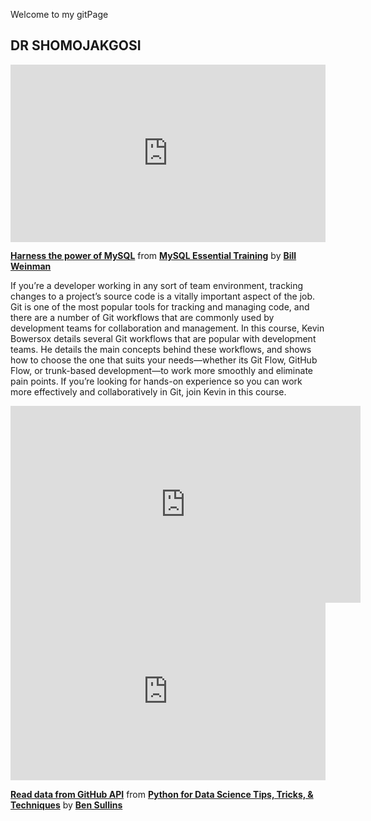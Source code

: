 <h>Welcome to my gitPage</h>
<h2><b> DR SHOMOJAKGOSI</b></h2>
<div style="position:relative;height:0;padding-bottom:56.25%"><iframe width="640" height="360" src="https://www.linkedin.com/learning/embed/mysql-essential-training-2/harness-the-power-of-mysql?autoplay=false&claim=AQFlCQE8cOlS8QAAAYKiU95l7ZfUvhUtNhHfcvkjNxP91exkx6ZP6R37RpZun4vvX4lv4JHAHvvucrNGGjpEW4QoTS3V293Nz_mPRakR9PLTXjkjAvilkkYAtVUFd7RGwJPZyi8Q9tEcHs_IyF26c1bybvCaLnh21Y-otJqzXEluSDupUw_4kXElwHOrodAvh_GNVb3Pq7u6uhZGkzY4iKyKj4QXxITzaliEXYn0v6hZGHXVoFuI-5yEpnXuma2JBsxy32J_ff7SVrbwyOsNGT96nN__Jd0yhO9RFs0eQTyDzg1GmAyLzor7wZZMmyF9XeoraQbnSrR8LaE38kSTVkkMy4IqlU2Gd1wevBro4zzQkHor4BhxrujNwb3fhMkwJx5PmNN1SiZIMItptn7s7-2P1QKOUBWCysZXwXPVl88mZPbXsIcsaUs7l66bfv5fJpStKv-1GDIH-vH9Jdb7hO_WmgZoIWCxw0ELwVGvjRXjBoPuIH5Q0z4b_f7Ot3neVbJI7A6oCiEoBvvXT5c4bILw0xFPOJJOWWshVY928oH6TASWy9E2cN0RmMRQtkBxuk7fr-JILdCvbcACgiN7FPSW5mfZYz_LAd4UFmNpt3sR8bmB0iwFn0cGR7LEaPAjJYMeZqpPbWMeZfJaeQB5YY2TQAvzMifIAClDeggkZJZCGttn-LQ6NxkkxfLrPwBdRzKTizyQnCFzKbtDallzhmCFr91jdL82XOPTapZxnLbMJvnOzqzH3l5dJVopoPnafe7sD4ldZLowW9rlxzXFmj2zktZdXo_Iqo0O6DAekg0Za60XGsZIU3auCkIzaa0yq6Du1lysecsC07_7zHdf352T65BgTGF8MYuzj7YOJwtbm3IVnh0JJTSKsfNhR5fLd6mK51lx2-djpoEIbkiqQn71FYd6QZf19gVCyxTOHLy9Jdd5JwUJr9_v9ntuRXh-O7vF0338DPNmesPQmy4mJRUlAs08Y41vQm1jXIirIHHtg0bt_y1NPaBkCDHvlk-ztZNjd7R-i9IYaQKhsg-DxaHi3dAUKSREHdlqok4eAmM21xTtuaKb9uXSOg9phxwfq5omdvsIgcxmjAMK2LLqx_4e20uw4f61XhB48QJKqk01mAvmywqVkZadY4UGc2k7A-snFqrv2CglUvngF0hhaH_IO3WTC_PQylHV2UIdBLb4kQwUTPoZWt92kg&lipi=urn%3Ali%3Apage%3Ad_learning_content%3BaDN2vNJTSZyeImJ3eK1DYg%3D%3D&licu" mozallowfullscreen="true" webkitallowfullscreen="true" allowfullscreen="true" frameborder="0" style="position:absolute;width:100%;height:100%;left:0"></iframe></div><p><strong><a href="https://www.linkedin.com/learning/mysql-essential-training-2/harness-the-power-of-mysql?trk=embed_lil">Harness the power of MySQL</a></strong> from <strong><a href="https://www.linkedin.com/learning/mysql-essential-training-2?trk=embed_lil">MySQL Essential Training</a></strong> by <strong><a href="https://www.linkedin.com/learning/instructors/bill-weinman?trk=embed_lil">Bill Weinman</a></strong></p>


If you’re a developer working in any sort of team environment, tracking changes to a project’s source code is a vitally important aspect of the job. Git is one of the most popular tools for tracking and managing code, and there are a number of Git workflows that are commonly used by development teams for collaboration and management. In this course, Kevin Bowersox details several Git workflows that are popular with development teams. He details the main concepts behind these workflows, and shows how to choose the one that suits your needs—whether its Git Flow, GitHub Flow, or trunk-based development—to work more smoothly and eliminate pain points. If you’re looking for hands-on experience so you can work more effectively and collaboratively in Git, join Kevin in this course.

<iframe width="560" height="315" src="https://www.youtube.com/embed/-VTG3E0RewY" title="YouTube video player" frameborder="0" allow="accelerometer; autoplay; clipboard-write; encrypted-media; gyroscope; picture-in-picture" allowfullscreen></iframe>

<div style="position:relative;height:0;padding-bottom:56.25%"><iframe width="640" height="360" src="https://www.linkedin.com/learning/embed/python-for-data-science-tips-tricks-techniques/read-data-from-github-api?autoplay=false&claim=AQFE2fwtDHfumAAAAYKlpgkVKW8uwjYstJB7U8aLeYyUYMdIOGlA4R9LATc5ZZO0lHmZl6Csp071NcD_XNM72rJxwj8IMFFichZQKpBC3HbFOq57xBkMocpZU4Wn8b4xdgMHR0gC_O61FMoPxHoARtcG4msJGXL9Ncpnku03tLQiornFvnqT_RSSgsU2Y20LNfPmLtXoicpvudwsYiowN34ZhD99ad43X0BJ-_1uPneZGzfFE9gg1A2erpqB7yxSTednj4hACyqrIAmUxNn36th8DfHbhVAb-W6FN9vOtJt2vXWViVxBqZfgkPj6u4B_tWaKOI6U8F75rKBvDnEq_wAPaDtGluzSfK-mBkPnacwojuZ2Xb6IHWczP4dqZwr0ayOj_rQcmJawqa_tEUwS5DAXYhvZAv53bP1KKt8WouiEh3z5TG8kuSJGFipQPmXPZI0V1CjUU63teTfmyh1-3WRuVe_7EQiOdkFHDchqxxxlCoq-T73xTpcZp8EhswVLThacaq9tM6Ikv4DDCMQFfDeVPobfTxMPO-CiIGPP_WjgRLcIelQhRwthtrHmDEn0z3QbLV2pzZpP4_vZ4RLv2Sr-Do6uR_0WHTN1RprrHQcwKAvDHVJsKOgEMyWwhHmxku-srMCXwL2Tx7Z0ecleFKDOGA2GoJLzwtkG1ST29nQ4_ZZaa-lBW5yv1OZA2vWjB_Ow6GW1cd1sQk0aZM2kZf2X-WeWdiQIrc_UDYV1RILo3H3j1iQyYWbppkQHuUp7pvYGTw-Hv8Uxhhc-h0Tf18Lm7yI65NMHLQNsZmguDCd0BZP8JuiDCujEuzz2SWekIFa3JT-FQvAKGvHPVSDnvgEoQx5lGnPLk86OrAyqJiGqtft3JetNL-LvU3iYUWGqcE7XzHwlPmriMBHIxZ9RAYHJu5im67fjcEm_nyL92UswrcyuNRSwMsOhNt2Yf2x73rRoOKPbZzyLLiCvK3O1dXmF4zQ-u2lZakmsajmhAsCOaiM88UVt_nGjF1Jzu_Dc3VppDGE4LgdHVr3oKX-wgSRxv71pPLl5WFfx0RMKJuHd9cxfA51eW0ukfG2X3q6qh4Zaos03Nzy9BwSH1JxkWM9c0amKtsheHISfjKWxP2MYAEq7-2UsZJNUs1kSTqbLhslEmhPmxYBUmRclhq5-xjLw31y3KPx7j5BRJfBdgfUpzPkH&lipi=urn%3Ali%3Apage%3Ad_learning_content%3B8zuhZZU%2FTautQBoBxjNHog%3D%3D&licu" mozallowfullscreen="true" webkitallowfullscreen="true" allowfullscreen="true" frameborder="0" style="position:absolute;width:100%;height:100%;left:0"></iframe></div><p><strong><a href="https://www.linkedin.com/learning/python-for-data-science-tips-tricks-techniques/read-data-from-github-api?trk=embed_lil">Read data from GitHub API</a></strong> from <strong><a href="https://www.linkedin.com/learning/python-for-data-science-tips-tricks-techniques?trk=embed_lil">Python for Data Science Tips, Tricks, &amp; Techniques</a></strong> by <strong><a href="https://www.linkedin.com/learning/instructors/ben-sullins?trk=embed_lil">Ben Sullins</a></strong></p>
